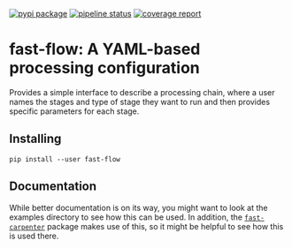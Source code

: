 [![pypi package](https://img.shields.io/pypi/v/fast-flow.svg)](https://pypi.org/project/fast-flow/)
[![pipeline status](https://gitlab.cern.ch/fast-hep/public/fast-flow/badges/master/pipeline.svg)](https://gitlab.cern.ch/fast-hep/public/fast-flow/commits/master)
[![coverage report](https://gitlab.cern.ch/fast-hep/public/fast-flow/badges/master/coverage.svg)](https://gitlab.cern.ch/fast-hep/public/fast-flow/commits/master)


fast-flow: A YAML-based processing configuration
================================================
Provides a simple interface to describe a processing chain, where a user names
the stages and type of stage they want to run and then provides specific
parameters for each stage.

## Installing
```
pip install --user fast-flow
```

## Documentation
While better documentation is on its way, you might want to look at the examples directory to see how this can be used.
In addition, the [`fast-carpenter`](https://gitlab.cern.ch/fast-hep/public/fast-carpenter) package makes use of this, so it might be helpful to see how this is used there.
